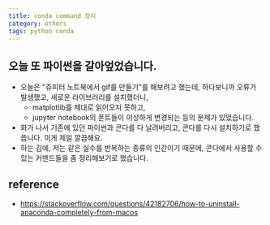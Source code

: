 ```yaml
---
title: conda command 정리 
category: others
tags: python conda
---
```


## 오늘 또 파이썬을 갈아엎었습니다. 

- 오늘은 "쥬피터 노트북에서 gif를 만들기"를 해보려고 했는데, 하다보니까 오류가 발생했고, 새로운 라이브러리를 설치했더니,    
    - matplotlib를 제대로 읽어오지 못하고, 
    - jupyter notebook의 폰트들이 이상하게 변경되는 등의 문제가 있었습니다. 
- 화가 나서 기존에 있던 파이썬과 콘다를 다 날려버리고, 콘다를 다시 설치하기로 했씁니다. 이게 제일 깔끔해요. 
- 하는 김에, 저는 같은 실수를 반복하는 종류의 인간이기 때문에, 콘다에서 사용할 수 있는 커맨드들을 좀 정리해보기로 했습니다.

## reference 

- <https://stackoverflow.com/questions/42182706/how-to-uninstall-anaconda-completely-from-macos>

